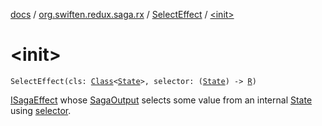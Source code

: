 [docs](../../index.md) / [org.swiften.redux.saga.rx](../index.md) / [SelectEffect](index.md) / [&lt;init&gt;](./-init-.md)

# &lt;init&gt;

`SelectEffect(cls: `[`Class`](http://docs.oracle.com/javase/6/docs/api/java/lang/Class.html)`<`[`State`](index.md#State)`>, selector: (`[`State`](index.md#State)`) -> `[`R`](index.md#R)`)`

[ISagaEffect](../../org.swiften.redux.saga.common/-i-saga-effect.md) whose [SagaOutput](../-saga-output/index.md) selects some value from an internal [State](index.md#State) using
[selector](selector.md).

